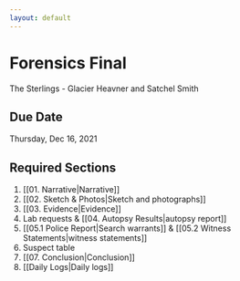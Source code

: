 ```yaml
---
layout: default
---
```


# Forensics Final

The Sterlings - Glacier Heavner and Satchel Smith
 
## Due Date
Thursday, Dec 16, 2021

## Required Sections
1. [[01. Narrative|Narrative]]
2. [[02. Sketch & Photos|Sketch and photographs]]
3. [[03. Evidence|Evidence]]
4. Lab requests & [[04. Autopsy Results|autopsy report]]
5. [[05.1 Police Report|Search warrants]] & [[05.2 Witness Statements|witness statements]]
6. Suspect table
7. [[07. Conclusion|Conclusion]]
8. [[Daily Logs|Daily logs]]